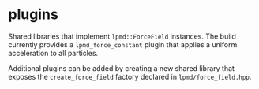 # plugins

Shared libraries that implement `lpmd::ForceField` instances. The build currently provides a `lpmd_force_constant` plugin that applies a uniform acceleration to all particles.

Additional plugins can be added by creating a new shared library that exposes the `create_force_field` factory declared in `lpmd/force_field.hpp`.
